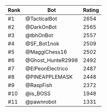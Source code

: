 Rank|Bot|Rating
---|---|---
#1|@TacticalBot|2654
#2|@DarkOnBot|2565
#3|@tbhOnBot|2557
#4|@SF_Bot1nok|2509
#5|@MaggiChess16|2502
#6|@Ghost_HunteR2998|2492
#7|@ElPeonElectrico|2487
#8|@PINEAPPLEMASK|2448
#9|@RaspFish|2372
#10|@is_BOSS|1948
#11|@pawnrobot|1331
